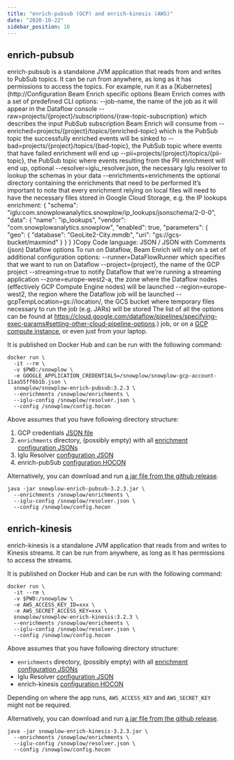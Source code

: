 ```yaml
---
title: "enrich-pubsub (GCP) and enrich-kinesis (AWS)"
date: "2020-10-22"
sidebar_position: 10
---
```


## enrich-pubsub

enrich-pubsub is a standalone JVM application that reads from and writes to PubSub topics. It can be run from anywhere, as long as it has permissions to access the topics. For example, run it as a [Kubernetes](http://Configuration Beam Enrich specific options Beam Enrich comes with a set of predefined CLI options:  --job-name, the name of the job as it will appear in the Dataflow console --raw=projects/{project}/subscriptions/{raw-topic-subscription} which describes the input PubSub subscription Beam Enrich will consume from --enriched=projects/{project}/topics/{enriched-topic} which is the PubSub topic the successfully enriched events will be sinked to --bad=projects/{project}/topics/{bad-topic}, the PubSub topic where events that have failed enrichment will end up --pii=projects/{project}/topics/{pii-topic}, the PubSub topic where events resulting from the PII enrichment will end up, optional --resolver=iglu_resolver.json, the necessary Iglu resolver to lookup the schemas in your data --enrichments=enrichments the optional directory containing the enrichments that need to be performed It’s important to note that every enrichment relying on local files will need to have the necessary files stored in Google Cloud Storage, e.g. the IP lookups enrichment:  {   "schema": "iglu:com.snowplowanalytics.snowplow/ip_lookups/jsonschema/2-0-0",   "data": {     "name": "ip_lookups",     "vendor": "com.snowplowanalytics.snowplow",     "enabled": true,     "parameters": {       "geo": {         "database": "GeoLite2-City.mmdb",         "uri": "gs://gcs-bucket/maxmind"       }     }   } }Copy Code language: JSON / JSON with Comments (json) Dataflow options To run on Dataflow, Beam Enrich will rely on a set of additional configuration options:  --runner=DataFlowRunner which specifies that we want to run on Dataflow --project={project}, the name of the GCP project --streaming=true to notify Dataflow that we’re running a streaming application --zone=europe-west2-a, the zone where the Dataflow nodes (effectively GCP Compute Engine nodes) will be launched --region=europe-west2, the region where the Dataflow job will be launched --gcpTempLocation=gs://location/, the GCS bucket where temporary files necessary to run the job (e.g. JARs) will be stored The list of all the options can be found at https://cloud.google.com/dataflow/pipelines/specifying-exec-params#setting-other-cloud-pipeline-options.) job, or on a [GCP compute instance](https://cloud.google.com/compute), or even just from your laptop.

It is published on Docker Hub and can be run with the following command:

```
docker run \
  -it --rm \
  -v $PWD:/snowplow \
  -e GOOGLE_APPLICATION_CREDENTIALS=/snowplow/snowplow-gcp-account-11aa55ff6b1b.json \
  snowplow/snowplow-enrich-pubsub:3.2.3 \
  --enrichments /snowplow/enrichments \
  --iglu-config /snowplow/resolver.json \
  --config /snowplow/config.hocon
```

Above assumes that you have following directory structure:

1. GCP credentials [JSON file](https://cloud.google.com/docs/authentication/getting-started)
2. `enrichments` directory, (possibly empty) with all [enrichment configuration JSONs](/docs/getting-started-on-snowplow-open-source/setup-snowplow-on-gcp/setup-validation-and-enrich/add-additional-enrichments.md)
3. Iglu Resolver [configuration JSON](/docs/pipeline-components-and-applications/iglu/iglu-resolver.md)
4. enrich-pubSub [configuration HOCON](/docs/pipeline-components-and-applications/enrichment-components/enrich-pubsub/configuration-reference.md)

Alternatively, you can download and run [a jar file from the github release](https://github.com/snowplow/enrich/releases).

```
java -jar snowplow-enrich-pubsub-3.2.3.jar \
  --enrichments /snowplow/enrichments \
  --iglu-config /snowplow/resolver.json \
  --config /snowplow/config.hocon
```

## enrich-kinesis

enrich-kinesis is a standalone JVM application that reads from and writes to Kinesis streams. It can be run from anywhere, as long as it has permissions to access the streams.

It is published on Docker Hub and can be run with the following command:

```
docker run \
  -it --rm \
  -v $PWD:/snowplow \
  -e AWS_ACCESS_KEY_ID=xxx \
  -e AWS_SECRET_ACCESS_KEY=xxx \
  snowplow/snowplow-enrich-kinesis:3.2.3 \
  --enrichments /snowplow/enrichments \
  --iglu-config /snowplow/resolver.json \
  --config /snowplow/config.hocon
```

Above assumes that you have following directory structure:

- `enrichments` directory, (possibly empty) with all [enrichment configuration JSONs](/docs/getting-started-on-snowplow-open-source/setup-snowplow-on-gcp/setup-validation-and-enrich/add-additional-enrichments.md)
- Iglu Resolver [configuration JSON](/docs/pipeline-components-and-applications/iglu/iglu-resolver.md)
- enrich-kinesis [configuration HOCON](/docs/pipeline-components-and-applications/enrichment-components/enrich-pubsub/configuration-reference.md)

Depending on where the app runs, `AWS_ACCESS_KEY` and `AWS_SECRET_KEY` might not be required.

Alternatively, you can download and run [a jar file from the github release](https://github.com/snowplow/enrich/releases).

```
java -jar snowplow-enrich-kinesis-3.2.3.jar \
  --enrichments /snowplow/enrichments \
  --iglu-config /snowplow/resolver.json \
  --config /snowplow/config.hocon
```

